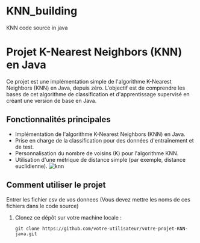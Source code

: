 # KNN_building
KNN code source in java
# Projet K-Nearest Neighbors (KNN) en Java

Ce projet est une implémentation simple de l'algorithme K-Nearest Neighbors (KNN) en Java, depuis zéro. L'objectif est de comprendre les bases de cet algorithme de classification et d'apprentissage supervisé en créant une version de base en Java.

## Fonctionnalités principales

- Implémentation de l'algorithme K-Nearest Neighbors (KNN) en Java.
- Prise en charge de la classification pour des données d'entraînement et de test.
- Personnalisation du nombre de voisins (K) pour l'algorithme KNN.
- Utilisation d'une métrique de distance simple (par exemple, distance euclidienne).
![knn](https://github.com/rivaldojun/KNN_building/assets/104903354/c338252f-7be6-4584-b789-6e39ef44b4e6)

## Comment utiliser le projet

Entrer les fichier csv de vos donnees (Vous devez mettre les noms de ces fichiers dans le code source)
1. Clonez ce dépôt sur votre machine locale :
   ```shell
   git clone https://github.com/votre-utilisateur/votre-projet-KNN-java.git
